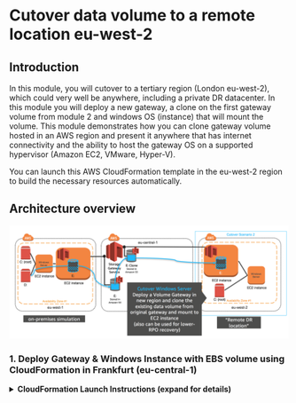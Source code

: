 #  Cutover data volume to a remote location eu-west-2

## Introduction

In this module, you will cutover to a tertiary region (London eu-west-2), which could very well be anywhere, including a private DR datacenter. In this module you will deploy a new gateway, a clone on the first gateway volume from module 2 and windows OS (instance) that will mount the volume. This module demonstrates how you can clone gateway volume hosted in an AWS region and present it anywhere that has internet connectivity and the ability to host the gateway OS on a supported hypervisor (Amazon EC2, VMware, Hyper-V).

You can launch this AWS CloudFormation template in the eu-west-2 region to build the necessary resources automatically.

## Architecture overview

![scenario-1-cutover-1](../../images/scenario-1-cutover-2.png)

### 1.	Deploy Gateway & Windows Instance with EBS volume using CloudFormation in Frankfurt (eu-central-1)

<details>
<summary><strong>CloudFormation Launch Instructions (expand for details)</strong></summary><p>

1.	Right click the **Launch Stack** link below and "open in new tab"

Region| Launch
------|-----
EU (London) | [![Launch Module 1 in eu-west-2](http://docs.aws.amazon.com/AWSCloudFormation/latest/UserGuide/images/cloudformation-launch-stack-button.png)](https://console.aws.amazon.com/cloudformation/home?region=eu-west-2#/stacks/new?stackName=storage-workshop-1d&templateURL=https://s3-us-west-2.amazonaws.com/hybrid-storage-workshop/scenario1-step4-cutover2-SGW2-WIN3-(eu-west-2).json)

2. Click **Next** on the Select Template page.
3. Select your default VPC and any one of the subnets within that VPC.
4. Leave the Windows Instance Type as t2.medium
5. Leave the Gateway Instance Type as c4.2xlarge
6. Leave the cache and upload buffer sizes as 10GiB
7. Leave the activation region as (eu-central-1), which is where our volume data resides.
8. Select the key pair from the last module
9. Leave the **Allow DRP access from** field as 0.0.0.0/0 or enter the public IP of the computer from which you plan to access the Windows server.  You can find your public IP address at http://www.whatismypublicip.com/

![scenario-1-module-4-Picture1](../../images/scenario-1-module-4-Picture1.png)

10. Click **Next**.
11. Click **Next**. (skipping IAM advanced section)

8.	On the Review page, check the box to acknowledge that CloudFormation will create IAM resources and click **Create**.

![scenario-2-module-1-Picture2](../../images/scenario-2-module-1-Picture2.png)

Once the CloudFormation stack shows a status of CREATE_COMPLETE, you are ready to move on to the next step.

## 2. Check your instances and configure your gateway with a cloned volume

<details>
<summary><strong>Connect to your EC2 instance (expand for details)</strong></summary><p>

1. From the **Services** drop-down, select **EC2**.
2. Select **instances** from the side menuw
3.	Refresh the **instances** view should see a new c4.2xlarge instance with the name "Hybrid Workshop - Cutover 2 - Gateway Server 2 (storage-workshop-1d)" and a t2.medium with the name "Hybrid Workshop - Cutover 2 - Windows Server 3 (storage-workshop-1d)". 
4.	From the Services drop-down, select **Storage Gateway**.
5. Click on **London** in the upper-right corner and select **EU (Frankfurt)** from the list to switch the console to the eu-central-1 region.
You will now see the Gateway that you just provisioned listed in addition to the Gateway you provisioned in Module 2. Verify that the Status is ‘Running’.

17.	Click on the new gateway named to reveal the Details tab below. From the Details tab, make note of the IP address of the gateway and write it below.

_____________________________
18.	Click Volumes from the left menu. You will see a single volume which you created in Module 2. We will now create a new volume on the new gateway by cloning the existing volume. Click the Create Volume button.
19.	Select the new gateway from the list. You many need to hover over the options to verify the gateway name matches what you documented in step 17.
20.	Enter 1 GiB for the Capacity
21.	Select Clone from last recovery point for the Volume contents
22.	For the Source volume, select your existing volume from the gateway created in Module 2.
23.	Enter a name for the iSCSI target (ex ‘win1cutover’) and click Create volume.
24.	Click Skip to bypass CHAP configuration.

You will now see the new volume listed.

25.	Click Frankfurt in the upper-right corner of the page, and select EU (London) to return to the eu-west-2 region.

26.	We will now attach the volume from your new Volume Gateway in Frankfurt to your Windows instance in London just as we did in Module 2, giving that instance access to both local storage in that region, and storage in Frankfurt. 
Return to your Windows instance, and open the iSCSI Initiator utility by clicking the Windows logo in the bottom left corner and typing ‘iscsi’ and then clicking iSCSI Initiator from the search results.

</p></details>

## Validation Step

<details>
<summary><strong>Verify sample data exists on your EC2 instance (expand for details)</strong></summary><p>

Check the new D: drive in File Explorer and you should see all the data that was on the original volume that was cloned.

![scenario-1-module-1-Picture5](../../images/scenario-1-module-1-Picture5.png)

### What just happened?

This is a method of migrating data, using an EBS snapshot of the Volume Gateway volume, enables minimal downtime during cutover to AWS since all of the data already resides at AWS. This is optimal for large data drives that exist on file servers, database servers, web servers and any other system that needs to store large amounts of data locally. 

In this module, a new Windows EC2 instance was launched in AWS (eu-central-1 region) with the migrated data mounted from an EBS snapshot that you created from the Volume Gateway volume which was being hosting in the Frankfurt region (even when it was being presented to Ireland region via the EC2 gateway in that region).

You now have a Windows instance in eu-central-1 that contains a boot volume and a data volume. The secondary volume is a copy of the data that was hosted by the gateway volume in module 2 (drive E:). At this point you have successfully migrated data from a region simulating an on-premises deployment to the Frankfurt eu-central-1 region. 

</p></details>

### Start next module

Module 4: [Cutover data volume to a remote location eu-west-2](../module-4/README.md)

## License

This library is licensed under the Amazon Software License.

[Back to the main workshop scenarios page](../../README.md)
